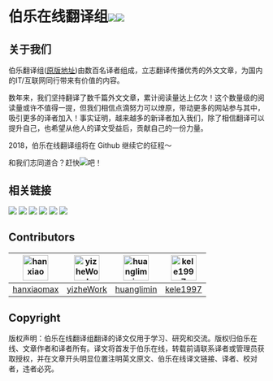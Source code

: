 # 伯乐在线翻译组[![](https://img.shields.io/badge/网站-伯乐在线-blue.svg?longCache=true&style=plastic)](http://www.jobbole.com/)[![](https://img.shields.io/badge/weibo-@伯乐在线-blue.svg?longCache=true&style=plastic)](https://weibo.com/jobbole)






## 关于我们 

伯乐翻译组([原版地址](http://fanyi.jobbole.com/))由数百名译者组成，立志翻译传播优秀的外文文章，为国内的IT/互联网同行带来有价值的内容。


数年来，我们坚持翻译了数千篇外文文章，累计阅读量达上亿次！这个数量级的阅读量或许不值得一提，但我们相信点滴努力可以燎原，带动更多的网站参与其中，吸引更多的译者加入！事实证明，越来越多的新译者加入我们，除了相信翻译可以提升自己，也希望从他人的译文受益后，贡献自己的一份力量。

2018，伯乐在线翻译组将在 Github 继续它的征程～

和我们志同道合？赶快[![](https://img.shields.io/badge/click-申请加入-green.svg?longCache=true&style=plastic)](https://github.com/jobbole/translation-playground/issues/new?title=%E8%AF%91%E8%80%85%E7%94%B3%E8%AF%B7&template=----.md)吧！


## 相关链接
[![](https://img.shields.io/badge/1.-项目地址-blue.svg?longCache=true&style=popout)](https://github.com/jobbole/translation-project)
[![](https://img.shields.io/badge/2.-帮助文档-blue.svg?longCache=true&style=popout)](https://github.com/jobbole/translation-project/wiki)
[![](https://img.shields.io/badge/3.-视频教程-blue.svg?longCache=true&style=popout)](https://www.bilibili.com/video/av27999596/)
[![](https://img.shields.io/badge/4.-待翻译文章-blue.svg?longCache=true&style=popout)](https://github.com/jobbole/translation-project/issues?q=is%3Aopen+is%3Aissue+label%3A%22B1-To+do%22)
[![](https://img.shields.io/badge/5.-waffle看板-blue.svg?longCache=true&style=popout)](https://waffle.io/jobbole/translation-warehouse)
[![](https://img.shields.io/badge/6.-问题反馈-blue.svg?longCache=true&style=popout)](https://github.com/jobbole/translation-playground)

##  Contributors
| <img alt="hanxiaomax" src="https://avatars1.githubusercontent.com/u/3370445?v=4&s=50" width='50px'> | <img alt="yizheWork" src="https://avatars1.githubusercontent.com/u/10849859?v=4&s=50" width='50px'> | <img alt="huanglimin" src="https://avatars3.githubusercontent.com/u/8531908?v=4&s=50" width='50px'> | <img alt="kele1997" src="https://avatars2.githubusercontent.com/u/24707678?v=4&s=50" width='50px'> |
|:---:|:---:|:---:|:---:|
|[hanxiaomax](https://github.com/hanxiaomax) |[yizheWork](https://github.com/yizheWork) |[huanglimin](https://github.com/huanglimin) |[kele1997](https://github.com/kele1997) |






## Copyright
版权声明：伯乐在线翻译组翻译的译文仅用于学习、研究和交流。版权归伯乐在线、文章作者和译者所有。译文将首发于伯乐在线，转载前请联系译者或管理员获取授权，并在文章开头明显位置注明英文原文、伯乐在线译文链接、译者、校对者，违者必究。
